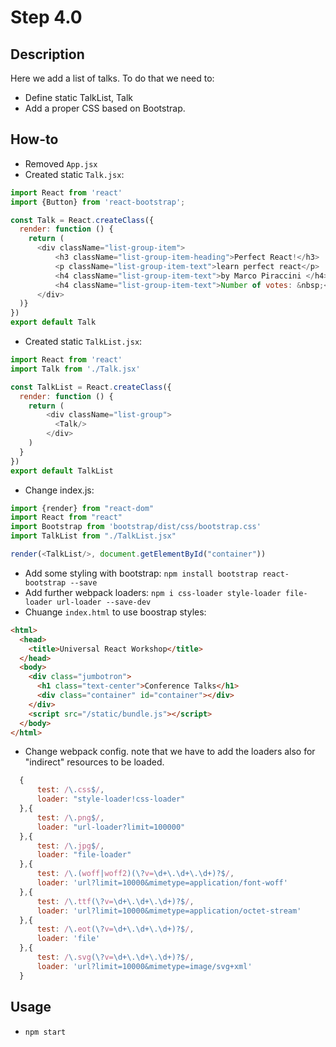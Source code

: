 # Step 4.0

## Description
Here we add a list of talks.
To do that we need to:
- Define static TalkList, Talk
- Add a proper CSS based on Bootstrap.

## How-to
- Removed `App.jsx`
- Created static `Talk.jsx`:

``` javascript
import React from 'react'
import {Button} from 'react-bootstrap';

const Talk = React.createClass({
  render: function () {
    return (
      <div className="list-group-item">
          <h3 className="list-group-item-heading">Perfect React!</h3>
          <p className="list-group-item-text">learn perfect react</p>
          <h4 className="list-group-item-text">by Marco Piraccini </h4>
          <h4 className="list-group-item-text">Number of votes: &nbsp;<span className="badge">14</span>&nbsp;<Button>Vote</Button></h4>
      </div>
  )}
})
export default Talk

```
- Created static `TalkList.jsx`:

``` javascript
import React from 'react'
import Talk from './Talk.jsx'

const TalkList = React.createClass({
  render: function () {
    return (
        <div className="list-group">
          <Talk/>
        </div>
    )
  }
})
export default TalkList

```
- Change index.js:

``` javascript
import {render} from "react-dom"
import React from "react"
import Bootstrap from 'bootstrap/dist/css/bootstrap.css'
import TalkList from "./TalkList.jsx"

render(<TalkList/>, document.getElementById("container"))
```
- Add some styling with bootstrap: `npm install bootstrap react-bootstrap --save`
- Add further webpack loaders: `npm i css-loader style-loader file-loader url-loader --save-dev`
- Chuange `index.html` to use boostrap styles:
``` html
<html>
  <head>
    <title>Universal React Workshop</title>
  </head>
  <body>
    <div class="jumbotron">
      <h1 class="text-center">Conference Talks</h1>
      <div class="container" id="container"></div>
    </div>
    <script src="/static/bundle.js"></script>
  </body>
</html>
```

- Change webpack config. note that we have to add the loaders also for "indirect"
resources to be loaded.
``` javascript
  {
      test: /\.css$/,
      loader: "style-loader!css-loader"
  },{
      test: /\.png$/,
      loader: "url-loader?limit=100000"
  },{
      test: /\.jpg$/,
      loader: "file-loader"
  },{
      test: /\.(woff|woff2)(\?v=\d+\.\d+\.\d+)?$/,
      loader: 'url?limit=10000&mimetype=application/font-woff'
  },{
      test: /\.ttf(\?v=\d+\.\d+\.\d+)?$/,
      loader: 'url?limit=10000&mimetype=application/octet-stream'
  },{
      test: /\.eot(\?v=\d+\.\d+\.\d+)?$/,
      loader: 'file'
  },{
      test: /\.svg(\?v=\d+\.\d+\.\d+)?$/,
      loader: 'url?limit=10000&mimetype=image/svg+xml'
  }
```

## Usage
- `npm start`
